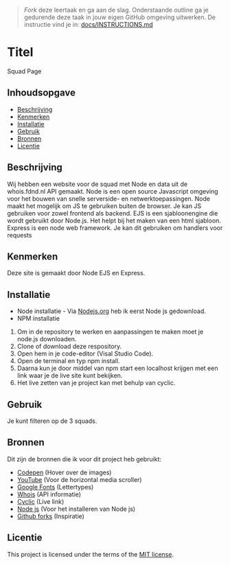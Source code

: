 > _Fork_ deze leertaak en ga aan de slag. Onderstaande outline ga je gedurende deze taak in jouw eigen GitHub omgeving uitwerken. De instructie vind je in: [docs/INSTRUCTIONS.md](docs/INSTRUCTIONS.md)

# Titel
Squad Page

## Inhoudsopgave

  * [Beschrijving](#beschrijving)
  * [Kenmerken](#kenmerken)
  * [Installatie](#installatie)
  * [Gebruik](#gebruik)
  * [Bronnen](#bronnen)
  * [Licentie](#licentie)

## Beschrijving
Wij hebben een website voor de squad met Node en data uit de whois.fdnd.nl API gemaakt.
Node is een open source Javascript omgeving voor het bouwen van snelle serverside- en netwerktoepassingen. Node maakt het mogelijk om JS te gebruiken buiten de browser. Je kan JS gebruiken voor zowel frontend als backend.
EJS is een sjabloonengine die wordt gebruikt door Node.js. Het helpt bij het maken van een html sjabloon.
Express is een node web framework. Je kan dit gebruiken om handlers voor requests 
<!-- Voeg een mooie poster visual toe 📸 -->
<!-- Voeg een link toe naar Github Pages 🌐-->

## Kenmerken
Deze site is gemaakt door Node EJS en Express.

## Installatie
* Node installatie - Via [Nodejs.org](https://nodejs.org/en/download/) heb ik eerst Node js gedownload.
* NPM installatie

1. Om in de repository te werken en aanpassingen te maken moet je node.js downloaden.
2. Clone of download deze respository.
3. Open hem in je code-editor (Visal Studio Code).
4. Open de terminal en typ npm install.
5. Daarna kun je door middel van npm start een localhost krijgen met een link waar je de live site kunt bekijken.
6. Het live zetten van je project kan met behulp van cyclic.

## Gebruik
Je kunt filteren op de 3 squads.

## Bronnen
Dit zijn de bronnen die ik voor dit project heb gebruikt:
* [Codepen](https://codepen.io/nxworld/pen/ZYNOBZ) (Hover over de images)
* [YouTube](https://www.youtube.com/watch?v=3yfswsnD2sw&t=519s&ab_channel=KevinPowell) (Voor de horizontal media scroller)
* [Google Fonts](https://fonts.google.com/) (Lettertypes)
* [Whois](whois.fdnd.nl) (API informatie)
* [Cyclic](cyclic.sh) (Live link)
* [Node js](https://nodejs.org/en/download/) (Voor het installeren van Node js)
* [Github forks](https://github.com/fdnd-task/connect-your-tribe-squad-page/network/members) (Inspiratie)
  
## Licentie

This project is licensed under the terms of the [MIT license](./LICENSE).
